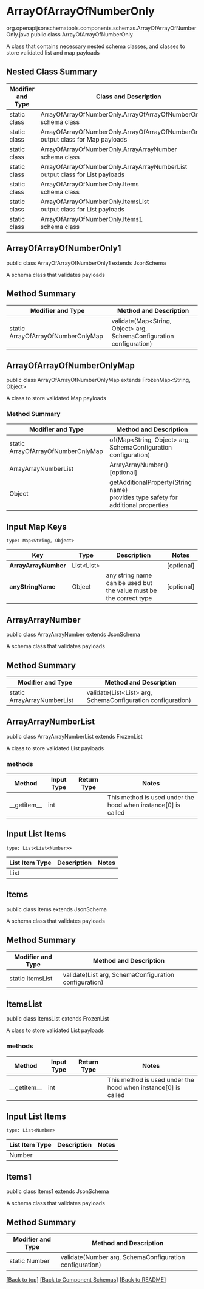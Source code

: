 # ArrayOfArrayOfNumberOnly
org.openapijsonschematools.components.schemas.ArrayOfArrayOfNumberOnly.java
public class ArrayOfArrayOfNumberOnly

A class that contains necessary nested schema classes, and classes to store validated list and map payloads

## Nested Class Summary
| Modifier and Type | Class and Description |
| ----------------- | ---------------------- |
| static class | ArrayOfArrayOfNumberOnly.ArrayOfArrayOfNumberOnly1<br> schema class |
| static class | ArrayOfArrayOfNumberOnly.ArrayOfArrayOfNumberOnlyMap<br> output class for Map payloads |
| static class | ArrayOfArrayOfNumberOnly.ArrayArrayNumber<br> schema class |
| static class | ArrayOfArrayOfNumberOnly.ArrayArrayNumberList<br> output class for List payloads |
| static class | ArrayOfArrayOfNumberOnly.Items<br> schema class |
| static class | ArrayOfArrayOfNumberOnly.ItemsList<br> output class for List payloads |
| static class | ArrayOfArrayOfNumberOnly.Items1<br> schema class |

## ArrayOfArrayOfNumberOnly1
public class ArrayOfArrayOfNumberOnly1
extends JsonSchema

A schema class that validates payloads

## Method Summary
| Modifier and Type | Method and Description |
| ----------------- | ---------------------- |
| static ArrayOfArrayOfNumberOnlyMap | validate(Map<String, Object> arg, SchemaConfiguration configuration) |

## ArrayOfArrayOfNumberOnlyMap
public class ArrayOfArrayOfNumberOnlyMap
extends FrozenMap<String, Object>

A class to store validated Map payloads

### Method Summary
| Modifier and Type | Method and Description |
| ----------------- | ---------------------- |
| static ArrayOfArrayOfNumberOnlyMap | of(Map<String, Object> arg, SchemaConfiguration configuration) |
| ArrayArrayNumberList | ArrayArrayNumber()<br>[optional] |
| Object | getAdditionalProperty(String name)<br>provides type safety for additional properties |

## Input Map Keys
```
type: Map<String, Object>
```
Key | Type |  Description | Notes
------------ | ------------- | ------------- | -------------
**ArrayArrayNumber** | List<List<Number>> |  | [optional]
**anyStringName** | Object | any string name can be used but the value must be the correct type | [optional]

## ArrayArrayNumber
public class ArrayArrayNumber
extends JsonSchema

A schema class that validates payloads

## Method Summary
| Modifier and Type | Method and Description |
| ----------------- | ---------------------- |
| static ArrayArrayNumberList | validate(List<List<Number>> arg, SchemaConfiguration configuration) |

## ArrayArrayNumberList
public class ArrayArrayNumberList
extends FrozenList<ItemsList>

A class to store validated List payloads

### methods
Method | Input Type | Return Type | Notes
------ | ---------- | ----------- | ------
&lowbar;&lowbar;getitem&lowbar;&lowbar; | int |  | This method is used under the hood when instance[0] is called

## Input List Items
```
type: List<List<Number>>
```
List Item Type | Description | Notes
-------------------- | ------------- | -------------
List<Number> |  |

## Items
public class Items
extends JsonSchema

A schema class that validates payloads

## Method Summary
| Modifier and Type | Method and Description |
| ----------------- | ---------------------- |
| static ItemsList | validate(List<Number> arg, SchemaConfiguration configuration) |

## ItemsList
public class ItemsList
extends FrozenList<Number>

A class to store validated List payloads

### methods
Method | Input Type | Return Type | Notes
------ | ---------- | ----------- | ------
&lowbar;&lowbar;getitem&lowbar;&lowbar; | int |  | This method is used under the hood when instance[0] is called

## Input List Items
```
type: List<Number>
```
List Item Type | Description | Notes
-------------------- | ------------- | -------------
Number |  |

## Items1
public class Items1
extends JsonSchema

A schema class that validates payloads

## Method Summary
| Modifier and Type | Method and Description |
| ----------------- | ---------------------- |
| static Number | validate(Number arg, SchemaConfiguration configuration) |

[[Back to top]](#top) [[Back to Component Schemas]](../../../README.md#Component-Schemas) [[Back to README]](../../../README.md)
